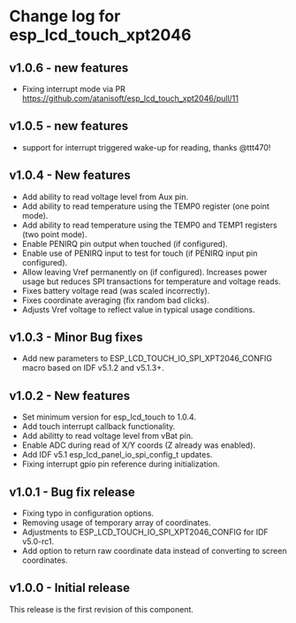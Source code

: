 # Change log for esp_lcd_touch_xpt2046


## v1.0.6 - new features

* Fixing interrupt mode via PR https://github.com/atanisoft/esp_lcd_touch_xpt2046/pull/11

## v1.0.5 - new features

* support for interrupt triggered wake-up for reading, thanks @ttt470!

## v1.0.4 - New features

* Add ability to read voltage level from Aux pin.
* Add ability to read temperature using the TEMP0 register (one point mode).
* Add ability to read temperature using the TEMP0 and TEMP1 registers (two point mode).
* Enable PENIRQ pin output when touched (if configured).
* Enable use of PENIRQ input to test for touch (if PENIRQ input pin configured).
* Allow leaving Vref permanently on (if configured). Increases power usage but reduces SPI transactions for temperature and voltage reads.
* Fixes battery voltage read (was scaled incorrectly).
* Fixes coordinate averaging (fix random bad clicks).
* Adjusts Vref voltage to reflect value in typical usage conditions.

## v1.0.3 - Minor Bug fixes

* Add new parameters to ESP_LCD_TOUCH_IO_SPI_XPT2046_CONFIG macro based on IDF v5.1.2 and v5.1.3+.

## v1.0.2 - New features

* Set minimum version for esp_lcd_touch to 1.0.4.
* Add touch interrupt callback functionality.
* Add abilitty to read voltage level from vBat pin.
* Enable ADC during read of X/Y coords (Z already was enabled).
* Add IDF v5.1 esp_lcd_panel_io_spi_config_t updates.
* Fixing interrupt gpio pin reference during initialization.

## v1.0.1 - Bug fix release

* Fixing typo in configuration options.
* Removing usage of temporary array of coordinates.
* Adjustments to ESP_LCD_TOUCH_IO_SPI_XPT2046_CONFIG for IDF v5.0-rc1.
* Add option to return raw coordinate data instead of converting to screen coordinates.

## v1.0.0 - Initial release

This release is the first revision of this component.
